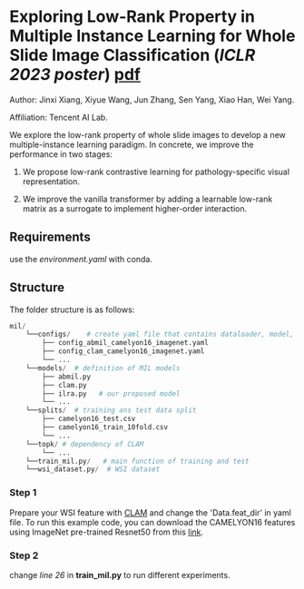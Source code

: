 # Exploring Low-Rank Property in Multiple Instance Learning for Whole Slide Image Classification (_ICLR 2023 poster_)  [pdf](https://openreview.net/pdf?id=01KmhBsEPFO)

Author: Jinxi Xiang, Xiyue Wang, Jun Zhang, Sen Yang, Xiao Han, Wei Yang. 

Affiliation: Tencent AI Lab.


We explore the low-rank property of whole slide images to develop a new multiple-instance learning paradigm. In concrete, we improve the performance in two stages:

1. We propose low-rank contrastive learning for pathology-specific visual representation.

2. We improve the vanilla transformer by adding a learnable low-rank matrix as a surrogate to implement higher-order interaction.

## Requirements

use the _environment.yaml_ with conda.

## Structure

The folder structure is as follows:


```python
mil/
    └──configs/    # create yaml file that contains dataloader, model, etc.
        ├── config_abmil_camelyon16_imagenet.yaml
        ├── config_clam_camelyon16_imagenet.yaml
        └── ...
    └──models/  # definition of MIL models
        ├── abmil.py
        ├── clam.py
        ├── ilra.py   # our proposed model
        └── ...
    └──splits/  # training ans test data split
        ├── camelyon16_test.csv
        ├── camelyon16_train_10fold.csv
        └── ...
    └──topk/ # dependency of CLAM
        └── ...
    └──train_mil.py/   # main function of training and test
    └──wsi_dataset.py/  # WSI dataset
```

### Step 1
Prepare your WSI feature with [CLAM](https://github.com/mahmoodlab/CLAM) and change the 'Data.feat_dir' in yaml file. 
To run this example code, you can download the CAMELYON16 features using ImageNet pre-trained Resnet50 from this [link](https://drive.google.com/file/d/1fJ_weyjPcpLEEVpQPwjFnZCWy_47VcRY/view?usp=sharing).

### Step 2
change _line 26_ in __train_mil.py__ to run different experiments.

